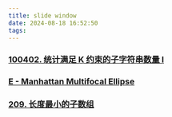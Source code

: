 ```yaml
---
title: slide window
date: 2024-08-18 16:52:50
tags:
---
```


### [100402. 统计满足 K 约束的子字符串数量 I](https://leetcode.cn/problems/count-substrings-that-satisfy-k-constraint-i/description/)


### [E - Manhattan Multifocal Ellipse](https://atcoder.jp/contests/abc366/tasks/abc366_e)


### [209. 长度最小的子数组](https://leetcode.cn/problems/minimum-size-subarray-sum/description/?envType=study-plan-v2&envId=top-interview-150)